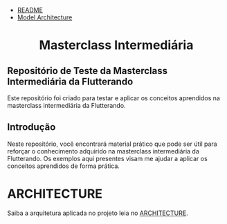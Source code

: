 - [README](./README.md)
- [Model Architecture](./MODEL_ARCHITECTURE.md)
  
# <p align="center">Masterclass Intermediária</p>

## Repositório de Teste da Masterclass Intermediária da Flutterando

Este repositório foi criado para testar e aplicar os conceitos aprendidos na masterclass intermediária da Flutterando. 

## Introdução

Neste repositório, você encontrará material prático que pode ser útil para reforçar o conhecimento adquirido na masterclass intermediária da Flutterando. Os exemplos aqui presentes visam me ajudar a aplicar os conceitos aprendidos de forma prática.

# ARCHITECTURE

Saiba a arquitetura aplicada no projeto leia no [ARCHITECTURE](ARCHITECTURE.md).
